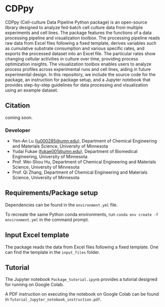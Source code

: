 # CDPpy

CDPpy (Cell-culture Data Pipeline Python package) is an open-source library designed to analyze fed-batch cell culture data from multiple experiments and cell lines. The package features the functions of a data processing pipeline and visualization toolbox. The processing pipeline reads raw data from Excel files following a fixed template, derives variables such as cumulative substrate consumption and various specific rates, and exports the processed dataset into an Excel file. The particular rates show changing cellular activities in culture over time, providing process optimization insights. The visualization toolbox enables users to analyze process profiles across experimental runs and cell lines, aiding in future experimental design. In this repository, we include the source code for the package, an instruction for package setup, and a Jupyter notebook that provides step-by-step guidelines for data processing and visualization using an example dataset.

## Citation
coming soon.

### Developer

- Yen-An Lu (lu000285@umn.edu), Department of Chemical Engineering and Materials Science, University of Minnesota
- Yudai Fukae (fukae001@umn.edu), Department of Biomedical Engineering, University of Minnesota
- Prof. Wei-Shou Hu, Department of Chemical Engineering and Materials Science, University of Minnesota
- Prof. Qi Zhang, Department of Chemical Engineering and Materials Science, University of Minnesota

## Requirements/Package setup

Dependencies can be found in the `environment.yml` file.

To recreate the same Python conda environments, run `conda env create -f environment.yml` in the command prompt.

## Input Excel template

The package reads the data from Excel files following a fixed template. One can find the template in the `input_files` folder.

## Tutorial

The Jupyter notebook `Package_tutorial.ipynb` provides a tutorial designed for running on Google Colab. 

A PDF instruction on executing the notebook on Google Colab can be found in `Tutorial_Jupyter_notebook_instruction.pdf`.


